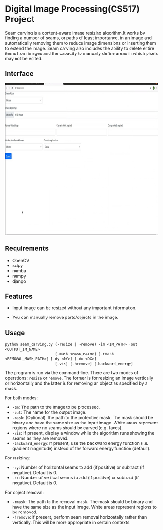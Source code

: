 # Digital Image Processing(CS517) Project

Seam carving is a content-aware image resizing algorithm.It works by finding a number of seams, or paths of least importance, in an image and automatically removing them to reduce image dimensions or inserting them to extend the image. Seam carving also includes the ability to delete entire items from images and the capacity to manually define areas in which pixels may not be edited.

## Interface 

<img src="https://github.com/dhakad-anant/Digital-Image-Processing-Project/blob/main/interface.jpeg" height="500" width="700">

## Requirements
* OpenCV
* scipy
* numba
* numpy
* django

## Features 

* Input image can be resized without any important information. 
  
* You can manually remove parts/objects in the image.

## Usage
```
python seam_carving.py (-resize | -remove) -im <IM_PATH> -out <OUTPUT_IM_NAME> 
                       [-mask <MASK_PATH>] [-rmask <REMOVAL_MASK_PATH>] [-dy <DY>] [-dx <DX>] 
                       [-vis] [-hremove] [-backward_energy]
```

The program is run via the command-line. There are two modes of operations: `resize` or `remove`. The former is for resizing an image vertically or horizontally and the latter is for removing an object as specified by a mask.

For both modes:
* `-im`: The path to the image to be processed.
* `-out`: The name for the output image.
* `-mask`: (Optional) The path to the protective mask. The mask should be binary and have the same size as the input image. White areas represent regions where no seams should be carved (e.g. faces).
* `-vis`: If present, display a window while the algorithm runs showing the seams as they are removed.
* `-backward_energy`: If present, use the backward energy function (i.e. gradient magnitude) instead of the forward energy function (default).

For resizing:
* `-dy`: Number of horizontal seams to add (if positive) or subtract (if negative). Default is 0.
* `-dx`: Number of vertical seams to add (if positive) or subtract (if negative). Default is 0.

For object removal:
* `-rmask`: The path to the removal mask. The mask should be binary and have the same size as the input image. White areas represent regions to be removed.
* `-hremove`: If present, perform seam removal horizontally rather than vertically. This will be more appropriate in certain contexts.
